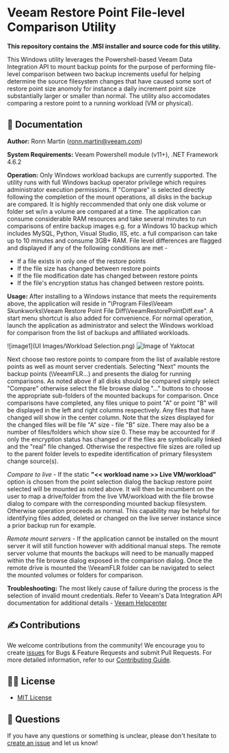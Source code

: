 # Veeam Restore Point File-level Comparison Utility

**This repository contains the .MSI installer and source code for this utility.**

This Windows utility leverages the Powershell-based Veeam Data Integration API to mount backup points for the purpose of performing file-level comparison between two backup increments useful for helping determine the source filesystem changes that have caused some sort of restore point size anomoly for instance a daily increment point size substantially larger or smaller than normal.  The utility also accomodates comparing a restore point to a running workload (VM or physical). 

## 📗 Documentation

**Author:** Ronn Martin (ronn.martin@veeam.com)

**System Requirements:** Veeam Powershell module (v11+), .NET Framework 4.6.2

**Operation:** Only Windows workload backups are currently supported. The utility runs with full Windows backup operator privilege which requires administrator execution permissions. If "Compare" is selected directly following the completion of the mount operations, all disks in the backup are compared. It is highly reccommended that only one disk volume or folder set w/in a volume are compared at a time. The application can consume considerable RAM resources and take several minutes to run comparisons of entire backup images e.g. for a Windows 10 backup which includes MySQL, Python, Visual Studio, IIS, etc. a full comparison can take up to 10 minutes and consume 3GB+ RAM. File level differences are flagged and displayed if any of the following conditions are met -

* If a file exists in only one of the restore points
* If the file size has changed between restore points
* If the file modification date has changed between restore points
* If the file's encryption status has changed between restore points.

**Usage:** After installing to a Windows instance that meets the requirements above, the application will reside in "\Program Files\Veeam Skunkworks\Veeam Restore Point File Diff\VeeamRestorePointDiff.exe". A start menu shortcut is also added for convenience.
For normal operation, launch the application as administrator and select the Windows workload for comparison from the list of backups and affiliated workloads.

![image1](UI Images/Workload Selection.png)
![Image of Yaktocat](https://octodex.github.com/images/yaktocat.png)

Next choose two restore points to compare from the list of available restore points as well as mount server credentials.  Selecting "Next" mounts the backup points (\VeeamFLR\...) and presents the dialog for running comparisons. As noted above if all disks should be compared simply select "Compare" otherwise select the file browse dialog "..." buttons to choose the appropriate sub-folders of the mounted backups for comparison. Once comparisons have completed, any files unique to point "A" or point "B" will be displayed in the left and right columns respectively.  Any files that have changed will show in the center column. Note that the sizes displayed for the changed files will be file "A" size - file "B" size. There may also be a number of files/folders which show size 0. These may be accounted for if only the encryption status has changed or if the files are symbolically linked and the "real" file changed. Otherwise the respective file sizes are rolled up to the parent folder levels to expedite identification of primary filesystem change source(s).

*Compare to live* - If the static **"<< workload name >> Live VM/workload"** option is chosen from the point selection dialog the backup restore point selected will be mounted as noted above. It will then be incumbent on the user to map a drive/folder from the live VM/workload with the file browse dialog to compare with the corresponding mounted backup filesystem. Otherwise operation proceeds as normal. This capability may be helpful for identifying files added, deleted or changed on the live server instance since a prior backup run for example.

*Remote mount servers* - If the application cannot be installed on the mount server it will still function however with additional manual steps. The remote server volume that mounts the backups will need to be manually mapped within the file browse dialog exposed in the comparison dialog. Once the remote drive is mounted the \VeeamFLR folder can be navigated to select the mounted volumes or folders for comparison.

**Troubleshooting:**
The most likely cause of failure during the process is the selection of invalid mount credentials. Refer to Veeam's Data Integration API documentation for additional details - [Veeam Helpcenter](https://helpcenter.veeam.com/docs/backup/powershell/publish-vbrbackupcontent.html?ver=110)

## ✍ Contributions

We welcome contributions from the community! We encourage you to create [issues](https://github.com/VeeamHub/veeam-restore-point-utility/issues/new/choose) for Bugs & Feature Requests and submit Pull Requests. For more detailed information, refer to our [Contributing Guide](CONTRIBUTING.md).

## 🤝🏾 License

* [MIT License](LICENSE)

## 🤔 Questions

If you have any questions or something is unclear, please don't hesitate to [create an issue](https://github.com/VeeamHub/veeam-restore-point-utility/issues/new/choose) and let us know!
